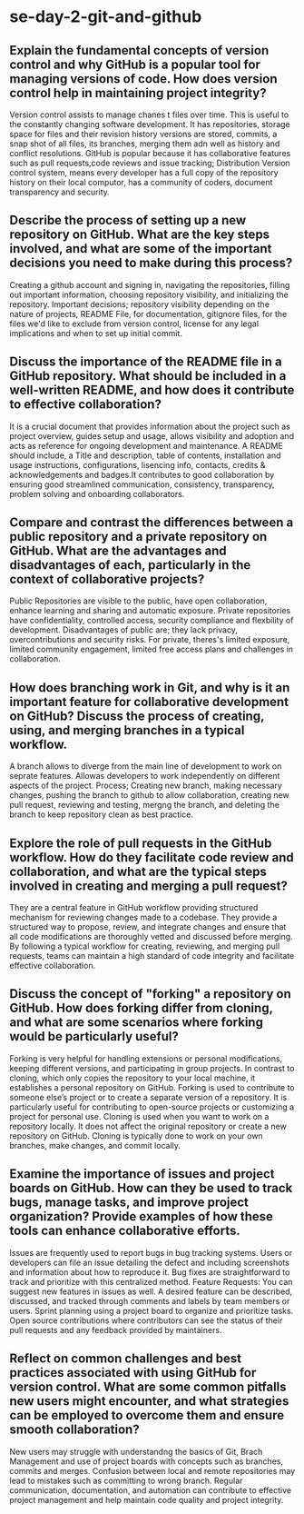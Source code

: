 # se-day-2-git-and-github
## Explain the fundamental concepts of version control and why GitHub is a popular tool for managing versions of code. How does version control help in maintaining project integrity?
Version control assists to manage chanes t files over time. This is useful to the constantly changing software development. It has repositories, storage space for files and their revision history versions are stored, commits, a snap shot of all files, its branches, merging them adn well as history and conflict resolutions.
GitHub is popular because it has collaborative features such as pull requests,code reviews and issue tracking; Distribution Version control system, means every developer has a full copy of the repository history on their local computor, has a community of coders, document transparency and security. 

## Describe the process of setting up a new repository on GitHub. What are the key steps involved, and what are some of the important decisions you need to make during this process?
Creating a github account and signing in, navigating the repositories, filling out important information, choosing repository visibility, and initializing the repository.
Important decisions; repository visibility depending on the nature of projects, README File, for documentation, gitignore files, for the files we'd like to exclude from version control, license for any legal implications and when to set up initial commit.
## Discuss the importance of the README file in a GitHub repository. What should be included in a well-written README, and how does it contribute to effective collaboration?
It is a crucial document that provides information about the project such as project overview, guides setup and usage, allows visibility and adoption and acts as reference for ongoing development and maintenance.
A README should include, a Title and description, table of contents, installation and usage instructions, configurations, lisencing info, contacts, credits & acknowledgements and badges.It contributes to good collaboration by ensuring good streamlined communication, consistency, transparency, problem solving and onboarding collaborators.
## Compare and contrast the differences between a public repository and a private repository on GitHub. What are the advantages and disadvantages of each, particularly in the context of collaborative projects?
Public Repositories are visible to the public, have open collaboration, enhance learning and sharing and automatic exposure. Private repositories have confidentiality, controlled access, security compliance and flexbility of development.
Disadvantages of public are; they lack privacy, overcontributions and security risks. For private, theres's limited exposure, limited community engagement, limited free access plans and challenges in collaboration.

## How does branching work in Git, and why is it an important feature for collaborative development on GitHub? Discuss the process of creating, using, and merging branches in a typical workflow.
A branch allows to diverge from the main line of development to work on seprate features. Allowas developers to work independently on different aspects of the project. Process; Creating new branch, making necessary changes, pushing the branch to github to allow collaboration, creating new pull request, reviewing and testing, mergng the branch, and deleting the branch to keep repository clean as best practice.
## Explore the role of pull requests in the GitHub workflow. How do they facilitate code review and collaboration, and what are the typical steps involved in creating and merging a pull request?
They are a central feature in GitHub workflow providing structured mechanism for reviewing changes made to a codebase. They provide a structured way to propose, review, and integrate changes and ensure that all code modifications are thoroughly vetted and discussed before merging. By following a typical workflow for creating, reviewing, and merging pull requests, teams can maintain a high standard of code integrity and facilitate effective collaboration.

## Discuss the concept of "forking" a repository on GitHub. How does forking differ from cloning, and what are some scenarios where forking would be particularly useful?
Forking is very helpful for handling extensions or personal modifications, keeping different versions, and participating in group projects.  In contrast to cloning, which only copies the repository to your local machine, it establishes a personal repository on GitHub. Forking is used to contribute to someone else’s project or to create a separate version of a repository. It is particularly useful for contributing to open-source projects or customizing a project for personal use. Cloning is used when you want to work on a repository locally. It does not affect the original repository or create a new repository on GitHub. Cloning is typically done to work on your own branches, make changes, and commit locally.

## Examine the importance of issues and project boards on GitHub. How can they be used to track bugs, manage tasks, and improve project organization? Provide examples of how these tools can enhance collaborative efforts.
Issues are frequently used to report bugs in bug tracking systems. Users or developers can file an issue detailing the defect and including screenshots and information about how to reproduce it. Bug fixes are straightforward to track and prioritize with this centralized method. Feature Requests: You can suggest new features in issues as well. A desired feature can be described, discussed, and tracked through comments and labels by team members or users. Sprint planning using a project board to organize and prioritize tasks. Open source contributions where contributors can see the status of their pull requests and any feedback provided by maintainers.

## Reflect on common challenges and best practices associated with using GitHub for version control. What are some common pitfalls new users might encounter, and what strategies can be employed to overcome them and ensure smooth collaboration?
New users may struggle with understandng the basics of Git, Brach Management and use of project boards with concepts such as branches, commits and merges. Confusion between local and remote repositories may lead to mistakes such as committing to wrong branch. Regular communication, documentation, and automation can contribute to effective project management and help maintain code quality and project integrity.
